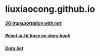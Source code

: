# liuxiaocong.github.io

##### [SG transportation with mrt](https://liuxiaocong.github.io/sg-mrt/)
##### [React ui kit base on story book](https://liuxiaocong.github.io/react-ui-kit/)
##### [Data Set](https://liuxiaocong.github.io/dataset/)
